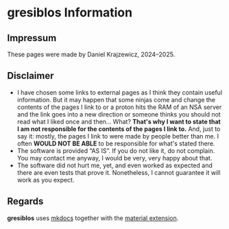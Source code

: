 gresiblos Information
=================

Impressum
---------

These pages were made by Daniel Krajzewicz, 2024&ndash;2025.


Disclaimer
----------

* I have chosen some links to external pages as I think they contain useful information. But it may happen that some ninjas come and change the contents of the pages I link to or a proton hits the RAM of an NSA server and the link goes into a new direction or someone thinks you should not read what I liked once and then… What?
  **That&apos;s why I want to state that I am not responsible for the contents of the pages I link to.**
  And, just to say it: mostly, the pages I link to were made by people better than me. I often **WOULD NOT BE ABLE** to be responsible for what&apos;s stated there.
* The software is provided “AS IS”. If you do not like it, do not complain. You may contact me anyway, I would be very, very happy about that.
* The software did not hurt me, yet, and even worked as expected and there are even tests that prove it. Nonetheless, I cannot guarantee it will work as you expect.


Regards
-------

**gresiblos** uses [mkdocs](https://www.mkdocs.org/) together with the [material extension](https://squidfunk.github.io/mkdocs-material/).


